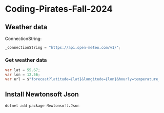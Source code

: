 # Coding-Pirates-Fall-2024

## Weather data

ConnectionString:
``` csharp
_connectionString = "https://api.open-meteo.com/v1/";
```

### Get weather data
``` csharp
var lat = 55.67;
var lon = 12.56;
var url = $"forecast?latitude={lat}&longitude={lon}&hourly=temperature_2m,apparent_temperature,precipitation_probability&forecast_days=1";
```

## Install Newtonsoft Json
```bash
dotnet add package Newtonsoft.Json
```
